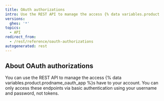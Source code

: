 ```yaml
---
title: OAuth authorizations
intro: Use the REST API to manage the access {% data variables.product.prodname_oauth_app %}s have to your account.
versions:
  ghes: '*'
topics:
  - API
redirect_from:
  - /rest/reference/oauth-authorizations
autogenerated: rest
---
```


## About OAuth authorizations

You can use the REST API to manage the access {% data variables.product.prodname_oauth_app %}s have to your account. You can only access these endpoints via basic authentication using your username and password, not tokens.

<!-- Content after this section is automatically generated -->
